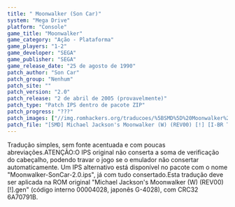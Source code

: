 ```yaml
---
title: " Moonwalker (Son Car)"
system: "Mega Drive"
platform: "Console"
game_title: "Moonwalker"
game_category: "Ação - Plataforma"
game_players: "1-2"
game_developer: "SEGA"
game_publisher: "SEGA"
game_release_date: "25 de agosto de 1990"
patch_author: "Son Car"
patch_group: "Nenhum"
patch_site: ""
patch_version: "2.0"
patch_release: "2 de abril de 2005 (provavelmente)"
patch_type: "Patch IPS dentro de pacote ZIP"
patch_progress: "???"
patch_images: ["//img.romhackers.org/traducoes/%5BSMD%5D%20Moonwalker%20-%20Son%20Car%20-%201.png","//img.romhackers.org/traducoes/%5BSMD%5D%20Moonwalker%20-%20Son%20Car%20-%202.png","//img.romhackers.org/traducoes/%5BSMD%5D%20Moonwalker%20-%20Son%20Car%20-%203.png"]
patch_file: "[SMD] Michael Jackson's Moonwalker (W) (REV00) [!] [I-BR T-Son Car V-2.0 A-2005].zip"
---
```

Tradução simples, sem fonte acentuada e com poucas abreviações.ATENÇÃO:O IPS original não conserta a soma de verificação do cabeçalho, podendo travar o jogo se o emulador não consertar automaticamente. Um IPS alternativo está disponível no pacote com o nome "Moonwalker-SonCar-2.0.ips", já com tudo consertado.Esta tradução deve ser aplicada na ROM original "Michael Jackson's Moonwalker (W) (REV00) [!].gen" (código interno 00004028, japonês G-4028), com CRC32 6A70791B.